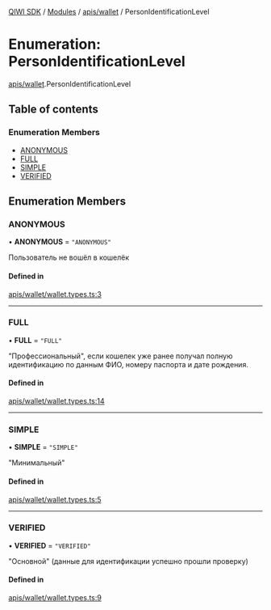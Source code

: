 [QIWI SDK](../README.md) / [Modules](../modules.md) / [apis/wallet](../modules/apis_wallet.md) / PersonIdentificationLevel

# Enumeration: PersonIdentificationLevel

[apis/wallet](../modules/apis_wallet.md).PersonIdentificationLevel

## Table of contents

### Enumeration Members

- [ANONYMOUS](apis_wallet.PersonIdentificationLevel.md#anonymous)
- [FULL](apis_wallet.PersonIdentificationLevel.md#full)
- [SIMPLE](apis_wallet.PersonIdentificationLevel.md#simple)
- [VERIFIED](apis_wallet.PersonIdentificationLevel.md#verified)

## Enumeration Members

### ANONYMOUS

• **ANONYMOUS** = ``"ANONYMOUS"``

Пользователь не вошёл в кошелёк

#### Defined in

[apis/wallet/wallet.types.ts:3](https://github.com/AlexXanderGrib/node-qiwi-sdk/blob/8cf62fb/src/apis/wallet/wallet.types.ts#L3)

___

### FULL

• **FULL** = ``"FULL"``

"Профессиональный", если кошелек уже ранее получал полную
идентификацию по данным ФИО, номеру паспорта и дате рождения.

#### Defined in

[apis/wallet/wallet.types.ts:14](https://github.com/AlexXanderGrib/node-qiwi-sdk/blob/8cf62fb/src/apis/wallet/wallet.types.ts#L14)

___

### SIMPLE

• **SIMPLE** = ``"SIMPLE"``

"Минимальный"

#### Defined in

[apis/wallet/wallet.types.ts:5](https://github.com/AlexXanderGrib/node-qiwi-sdk/blob/8cf62fb/src/apis/wallet/wallet.types.ts#L5)

___

### VERIFIED

• **VERIFIED** = ``"VERIFIED"``

"Основной" (данные для идентификации успешно прошли проверку)

#### Defined in

[apis/wallet/wallet.types.ts:9](https://github.com/AlexXanderGrib/node-qiwi-sdk/blob/8cf62fb/src/apis/wallet/wallet.types.ts#L9)
